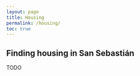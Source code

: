 ```yaml
---
layout: page
title: Housing
permalink: /housing/
toc: true
---
```


## Finding housing in San Sebastián
TODO
